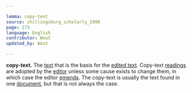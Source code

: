 ```yaml
---

lemma: copy-text
source: shillingsburg_scholarly_1996
page: 173
language: English
contributor: Wout
updated_by: Wout

---
```


**copy-text.** The [text](text.html) that is the basis for the [edited text](textEdited.html). Copy-text [readings](reading.html) are adopted by the [editor](editorScholarly.html) unless some cause exists to change them, in which case the editor [emends](textEmended.html). The copy-text is usually the text found in one [document](document.html), but that is not always the case.
